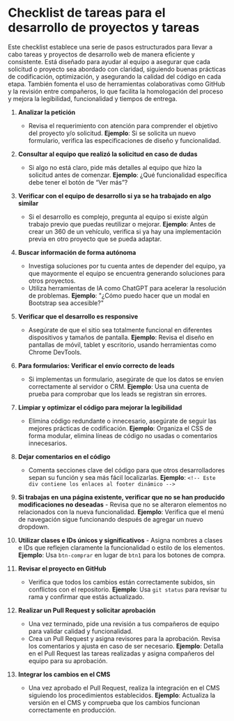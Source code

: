 # Checklist de tareas para el desarrollo de proyectos y tareas

Este checklist establece una serie de pasos estructurados para llevar a cabo tareas y proyectos de desarrollo web de manera eficiente y consistente. Está diseñado para ayudar al equipo a asegurar que cada solicitud o proyecto sea abordado con claridad, siguiendo buenas prácticas de codificación, optimización, y asegurando la calidad del código en cada etapa. También fomenta el uso de herramientas colaborativas como GitHub y la revisión entre compañeros, lo que facilita la homologación del proceso y mejora la legibilidad, funcionalidad y tiempos de entrega.

1. **Analizar la petición**

   - Revisa el requerimiento con atención para comprender el objetivo del proyecto y/o solicitud.
     **Ejemplo**: Si se solicita un nuevo formulario, verifica las especificaciones de diseño y funcionalidad.

2. **Consultar al equipo que realizó la solicitud en caso de dudas**

   - Si algo no está claro, pide más detalles al equipo que hizo la solicitud antes de comenzar.
     **Ejemplo**: ¿Qué funcionalidad específica debe tener el botón de “Ver más”?

3. **Verificar con el equipo de desarrollo si ya se ha trabajado en algo similar**

   - Si el desarrollo es complejo, pregunta al equipo si existe algún trabajo previo que puedas reutilizar o mejorar.
     **Ejemplo**: Antes de crear un 360 de un vehículo, verifica si ya hay una implementación previa en otro proyecto que se pueda adaptar.

4. **Buscar información de forma autónoma**

   - Investiga soluciones por tu cuenta antes de depender del equipo, ya que mayormente el equipo se encuentra generando soluciones para otros proyectos.
   - Utiliza herramientas de IA como ChatGPT para acelerar la resolución de problemas.
     **Ejemplo**: "¿Cómo puedo hacer que un modal en Bootstrap sea accesible?"

5. **Verificar que el desarrollo es responsive**

   - Asegúrate de que el sitio sea totalmente funcional en diferentes dispositivos y tamaños de pantalla.
     **Ejemplo**: Revisa el diseño en pantallas de móvil, tablet y escritorio, usando herramientas como Chrome DevTools.

6. **Para formularios: Verificar el envío correcto de leads**

   - Si implementas un formulario, asegúrate de que los datos se envíen correctamente al servidor o CRM.
     **Ejemplo**: Usa una cuenta de prueba para comprobar que los leads se registran sin errores.

7. **Limpiar y optimizar el código para mejorar la legibilidad**

   - Elimina código redundante o innecesario, asegúrate de seguir las mejores prácticas de codificación.
     **Ejemplo**: Organiza el CSS de forma modular, elimina líneas de código no usadas o comentarios innecesarios.

8. **Dejar comentarios en el código**

   - Comenta secciones clave del código para que otros desarrolladores sepan su función y sea más fácil localizarlas.
     **Ejemplo**: `<!-- Este div contiene los enlaces al footer dinámico -->`

9. **Si trabajas en una página existente, verificar que no se han producido modificaciones no deseadas** - Revisa que no se alteraron elementos no relacionados con la nueva funcionalidad.
   **Ejemplo**: Verifica que el menú de navegación sigue funcionando después de agregar un nuevo dropdown.

10. **Utilizar clases e IDs únicos y significativos** - Asigna nombres a clases e IDs que reflejen claramente la funcionalidad o estilo de los elementos.
    **Ejemplo**: Usa `btn-comprar` en lugar de `btn1` para los botones de compra.

11. **Revisar el proyecto en GitHub**

    - Verifica que todos los cambios están correctamente subidos, sin conflictos con el repositorio.
      **Ejemplo**: Usa `git status` para revisar tu rama y confirmar que estás actualizado.

12. **Realizar un Pull Request y solicitar aprobación**

    - Una vez terminado, pide una revisión a tus compañeros de equipo para validar calidad y funcionalidad.
    - Crea un Pull Request y asigna revisores para la aprobación. Revisa los comentarios y ajusta en caso de ser necesario.
      **Ejemplo**: Detalla en el Pull Request las tareas realizadas y asigna compañeros del equipo para su aprobación.

13. **Integrar los cambios en el CMS**
    - Una vez aprobado el Pull Request, realiza la integración en el CMS siguiendo los procedimientos establecidos.
      **Ejemplo**: Actualiza la versión en el CMS y comprueba que los cambios funcionan correctamente en producción.
